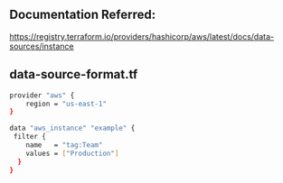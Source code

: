 ## Documentation Referred:

https://registry.terraform.io/providers/hashicorp/aws/latest/docs/data-sources/instance

## data-source-format.tf

```sh
provider "aws" {
    region = "us-east-1"
}

data "aws_instance" "example" {
 filter {
    name   = "tag:Team"
    values = ["Production"]
  }
}
```